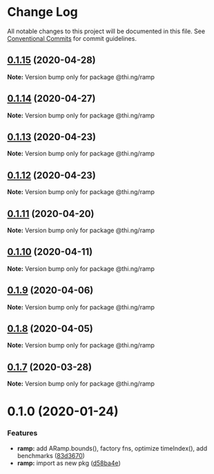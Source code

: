 # Change Log

All notable changes to this project will be documented in this file.
See [Conventional Commits](https://conventionalcommits.org) for commit guidelines.

## [0.1.15](https://github.com/thi-ng/umbrella/compare/@thi.ng/ramp@0.1.14...@thi.ng/ramp@0.1.15) (2020-04-28)

**Note:** Version bump only for package @thi.ng/ramp





## [0.1.14](https://github.com/thi-ng/umbrella/compare/@thi.ng/ramp@0.1.13...@thi.ng/ramp@0.1.14) (2020-04-27)

**Note:** Version bump only for package @thi.ng/ramp





## [0.1.13](https://github.com/thi-ng/umbrella/compare/@thi.ng/ramp@0.1.12...@thi.ng/ramp@0.1.13) (2020-04-23)

**Note:** Version bump only for package @thi.ng/ramp





## [0.1.12](https://github.com/thi-ng/umbrella/compare/@thi.ng/ramp@0.1.11...@thi.ng/ramp@0.1.12) (2020-04-23)

**Note:** Version bump only for package @thi.ng/ramp





## [0.1.11](https://github.com/thi-ng/umbrella/compare/@thi.ng/ramp@0.1.10...@thi.ng/ramp@0.1.11) (2020-04-20)

**Note:** Version bump only for package @thi.ng/ramp





## [0.1.10](https://github.com/thi-ng/umbrella/compare/@thi.ng/ramp@0.1.9...@thi.ng/ramp@0.1.10) (2020-04-11)

**Note:** Version bump only for package @thi.ng/ramp





## [0.1.9](https://github.com/thi-ng/umbrella/compare/@thi.ng/ramp@0.1.8...@thi.ng/ramp@0.1.9) (2020-04-06)

**Note:** Version bump only for package @thi.ng/ramp





## [0.1.8](https://github.com/thi-ng/umbrella/compare/@thi.ng/ramp@0.1.7...@thi.ng/ramp@0.1.8) (2020-04-05)

**Note:** Version bump only for package @thi.ng/ramp





## [0.1.7](https://github.com/thi-ng/umbrella/compare/@thi.ng/ramp@0.1.6...@thi.ng/ramp@0.1.7) (2020-03-28)

**Note:** Version bump only for package @thi.ng/ramp





# 0.1.0 (2020-01-24)

### Features

* **ramp:** add ARamp.bounds(), factory fns, optimize timeIndex(), add benchmarks ([83d3670](https://github.com/thi-ng/umbrella/commit/83d3670c7322fd2b47c27e0bda896b9ab83ffd7c))
* **ramp:** import as new pkg ([d58ba4e](https://github.com/thi-ng/umbrella/commit/d58ba4ed4d2ba76ca9c748cf23fcd86a0ff9cca7))
